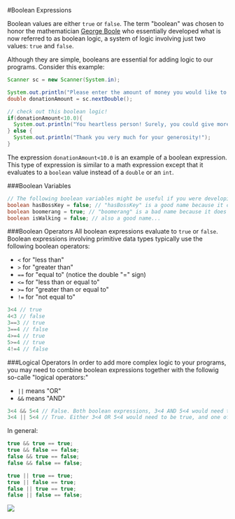 #Boolean Expressions

Boolean values are either `true` or `false`. The term "boolean" was chosen to honor the mathematician [George Boole](http://en.wikipedia.org/wiki/George_Boole) who essentially developed what is now referred to as boolean logic, a system of logic involving just two values: `true` and `false`.

Although they are simple, booleans are essential for adding logic to our programs. Consider this example:

```java
Scanner sc = new Scanner(System.in);

System.out.println("Please enter the amount of money you would like to donate.");
double donationAmount = sc.nextDouble();

// check out this boolean logic!
if(donationAmount<10.0){
  System.out.println("You heartless person! Surely, you could give more than that!");
} else {
  System.out.println("Thank you very much for your generosity!");
}
```

The expression `donationAmount<10.0` is an example of a boolean expression. This type of expression is similar to a math expression except that it evaluates to a `boolean` value instead of a `double` or an `int`.

###Boolean Variables
```java
// The following boolean variables might be useful if you were developing a video game
boolean hasBossKey = false; // "hasBossKey" is a good name because it clearly implies storing boolean data.
boolean boomerang = true; // "boomerang" is a bad name because it does not imply storing boolean data.
boolean isWalking = false; // also a good name...
```

###Boolean Operators
All boolean expressions evaluate to `true` or `false`. Boolean expressions involving primitive data types typically use the following boolean operators:

* `<` for "less than"
* `>` for "greater than"
* `==` for "equal to" (notice the double "=" sign)
* `<=` for "less than or equal to"
* `>=` for "greater than or equal to"
* `!=` for "not equal to"

```java
3<4 // true
4<3 // false
3==3 // true
3==4 // false
4>=4 // true
5>=4 // true
4!=4 // false
```

###Logical Operators
In order to add more complex logic to your programs, you may need to combine boolean expressions together with the followig so-calle "logical operators:"

* `||` means "OR"
* `&&` means "AND"

```java
3<4 && 5<4 // False. Both boolean expressions, 3<4 AND 5<4 would need to BOTH be true, but one of them isn't.
3<4 || 5<4 // True. Either 3<4 OR 5<4 would need to be true, and one of them is.
```

In general:
```java
true && true == true;
true && false == false;
false && true == false;
false && false == false;

true || true == true;
true || false == true;
false || true == true;
false || false == false;
```

![](http://christensenacademy.org/img/signature.png)

